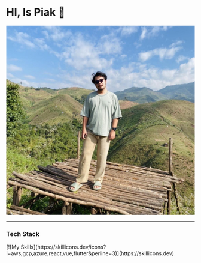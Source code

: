 <h1>HI, Is Piak 👋 </h1>

<p align="center" >
  <img src="https://github.com/ptnp-j4mes/ptnp-j4mes/blob/c60fa62c27674cbdd70f41527c68d36e91bc1f85/my-pic-me.jpg" width="900">
</p>
<hr/>
<h3>Tech Stack</h3>
<p>
  [![My Skills](https://skillicons.dev/icons?i=aws,gcp,azure,react,vue,flutter&perline=3)](https://skillicons.dev)
</p>

